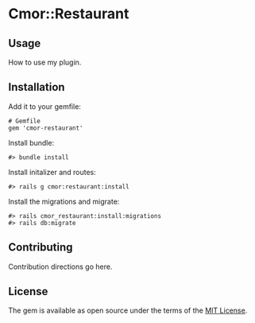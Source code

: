 # Cmor::Restaurant

## Usage

How to use my plugin.

## Installation

Add it to your gemfile:

    # Gemfile
    gem 'cmor-restaurant'

Install bundle:

    #> bundle install

Install initalizer and routes:

    #> rails g cmor:restaurant:install

Install the migrations and migrate:

    #> rails cmor_restaurant:install:migrations
    #> rails db:migrate

## Contributing

Contribution directions go here.

## License

The gem is available as open source under the terms of the [MIT License](https://opensource.org/licenses/MIT).
